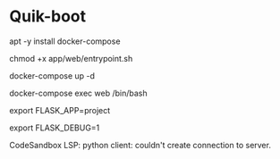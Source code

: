 # Quik-boot

apt -y install docker-compose

chmod +x app/web/entrypoint.sh

docker-compose up -d

docker-compose exec web /bin/bash

export FLASK_APP=project

export FLASK_DEBUG=1

CodeSandbox LSP: python client: couldn't create connection to server.
